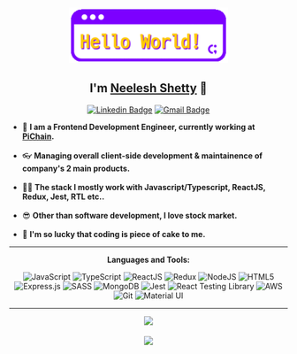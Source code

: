 <h3 align="center">
  <img src="https://raw.githubusercontent.com/neeleshio/neeleshio/master/helloworld.gif" height="100">
</h3>

<div align="center">
<h2> I'm <a href="https://linkedin.com/in/neeleshio">Neelesh Shetty</a> 👋</h2>

[![Linkedin Badge](https://img.shields.io/badge/-neeleshio-blue?style=flat&logo=Linkedin&logoColor=white&link=https://www.linkedin.com/in/neeleshio)](https://www.linkedin.com/in/neeleshio) [![Gmail Badge](https://img.shields.io/badge/-neeleshiodev-c14438?style=flat&logo=Gmail&logoColor=white&link=mailto:neeleshiodev@gmail.com)](mailto:neeleshiodev@gmail.com)
</div>
  
<ul>
  <li>🚀 <b>I am a Frontend Development Engineer, currently working at <a href="https://www.pichainlabs.com/" target="_blank">PiChain</a>.</b></li>
  <br/>
  <li>👓 <b>Managing overall client-side development & maintainence of company's 2 main products.</b></li>
  <br/>
  <li>👨‍💻 <b>The stack I mostly work with Javascript/Typescript, ReactJS, Redux, Jest, RTL etc..</b></li>
  <br/>
  <li>😎 <b>Other than software development, I love stock market.</b></li>
  <br/>
  <li>🥳 <b>I'm so lucky that coding is piece of cake to me.</b></li>
</ul>
  
<hr/>

<div align="center">
  
**Languages and Tools:**  

![JavaScript](https://img.shields.io/badge/javascript-%23404d59.svg?style=flat&logo=javascript&logoColor=F7F700)
![TypeScript](https://img.shields.io/badge/typescript-2F74C0.svg?style=flat&logo=typescript&logoColor=white)
![ReactJS](https://img.shields.io/badge/reactjs-%2361DAFB.svg?style=flat&logo=react&logoColor=black)
![Redux](https://img.shields.io/badge/redux-7248B6.svg?style=flat&logo=redux&logoColor=white)
![NodeJS](https://img.shields.io/badge/node.js-%2343853D.svg?style=flat&logo=node.js&logoColor=white)
![HTML5](https://img.shields.io/badge/html5-%23E34F26.svg?style=flat&logo=html5&logoColor=white) 
![Express.js](https://img.shields.io/badge/express.js-%23404d59.svg?style=flat&logo=express&logoColor=%2361DAFB) 
![SASS](https://img.shields.io/badge/sass-C76494.svg?style=flat&logo=sass&logoColor=white)
![MongoDB](https://img.shields.io/badge/MongoDB-%234ea94b.svg?style=flat&logo=mongodb&logoColor=white)
![Jest](https://img.shields.io/badge/jest-944058.svg?style=flat&logo=jest&logoColor=white)
![React Testing Library](https://img.shields.io/badge/TestingLibrary-DC3130.svg?style=flat&logo=testing-library&logoColor=white) 
![AWS](https://img.shields.io/badge/AWS-%23FF9900.svg?style=flat&logo=amazon-aws&logoColor=white) 
![Git](https://img.shields.io/badge/git-%23F05033.svg?style=flat&logo=git&logoColor=white)
![Material UI](https://img.shields.io/badge/materialUI-13B6FF.svg?style=flat&logo=material-ui&logoColor=white)

</div>

<hr/>
  
<div align="center">
<img src="https://github-readme-streak-stats.herokuapp.com/?user=neeleshio&theme=blood&include_all_commits=true&count_private=true">
   <div>
   <br/>
      <img src="https://visitor-badge.laobi.icu/badge?page_id=neeleshio.visitor-badge">
  </div>
</div>
  

